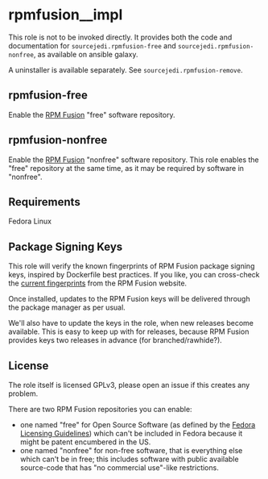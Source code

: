 # rpmfusion__impl #

This role is not to be invoked directly.  It provides both the code and documentation for `sourcejedi.rpmfusion-free` and `sourcejedi.rpmfusion-nonfree`, as available on ansible galaxy.

A uninstaller is available separately.  See `sourcejedi.rpmfusion-remove`.


## rpmfusion-free

Enable the [RPM Fusion](https://rpmfusion.org/) "free" software repository.


## rpmfusion-nonfree

Enable the [RPM Fusion](https://rpmfusion.org/) "nonfree" software repository.  This role enables the "free" repository at the same time, as it may be required by software in "nonfree".


## Requirements

Fedora Linux


## Package Signing Keys

This role will verify the known fingerprints of RPM Fusion package signing keys, inspired by Dockerfile best practices.  If you like, you can cross-check the [current fingerprints](https://rpmfusion.org/keys) from the RPM Fusion website.

Once installed, updates to the RPM Fusion keys will be delivered through the package manager as per usual.

We'll also have to update the keys in the role, when new releases become available.  This is easy to keep up with for releases, because RPM Fusion provides keys two releases in advance (for branched/rawhide?).


## License

The role itself is licensed GPLv3, please open an issue if this creates any problem.

There are two RPM Fusion repositories you can enable:

* one named "free" for Open Source Software (as defined by the [Fedora Licensing Guidelines](https://fedoraproject.org/wiki/Licensing:Main?rd=Licensing)) which can't be included in Fedora because it might be patent encumbered in the US.
* one named "nonfree" for non-free software, that is everything else which can't be in free; this includes software with public available source-code that has "no commercial use"-like restrictions.
